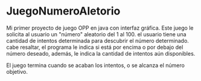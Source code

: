# JuegoNumeroAletorio
Mi primer proyecto de juego OPP en java con interfaz gráfica.
Este juego le solicita al usuario un "número" aleatorio del 1 al 100.
el usuario tiene una cantidad de intentos determinada para descubrir el número determinado.
cabe resaltar, el programa le indica si está por encima o por debajo del número deseado,
además, le indica la cantidad de intentos aún disponibles.

El juego termina cuando se acaban los intentos, o se alcanza el número objetivo.
